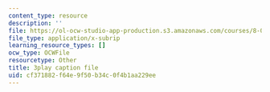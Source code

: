 ```yaml
---
content_type: resource
description: ''
file: https://ol-ocw-studio-app-production.s3.amazonaws.com/courses/8-01sc-classical-mechanics-fall-2016/cf371882f64e9f50b34c0f4b1aa229ee_FNOfxJxceIM.srt
file_type: application/x-subrip
learning_resource_types: []
ocw_type: OCWFile
resourcetype: Other
title: 3play caption file
uid: cf371882-f64e-9f50-b34c-0f4b1aa229ee
---
```

